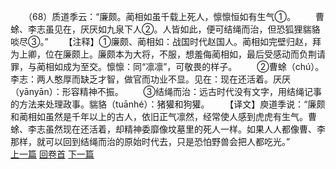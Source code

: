 　　（68）质道季云：“廉颇。蔺相如虽千载上死人，懔懔恒如有生气①。
　　曹蜍、李志虽见在，厌厌如九泉下人②。人皆如此，便可结绳而治，但恐狐狸貒貉啖尽③。”
　　【注释】①廉颇、蔺相如：战国时代赵国人。蔺相如完壁归赵，拜为上卿，位在廉颇上。廉颇本为大将，不服，想羞侮蔺相如，最后受感动而负荆请罪，与蔺相如成为至交。懔懔：同“凛凛”，可敬畏的样子。
　　②曹蜍（chú）。李志：两人憨厚而缺乏才智，做官而功业不显。见在：现在还活着。厌厌（yānyān）：形容精神不振。
　　③结绳而治：远古时代没有文字，用结绳记事的方法来处理政事。貒貉（tuānhé）：猪獾和狗獾。
　　【译文】庾道季说：“廉颇和蔺相如虽然是千年以上的古人，依旧正气凛然，经常使人感到虎虎有生气。曹蜍、李志虽然现在还活着，却精神委靡像坟墓里的死人一样。如果人人都像曹、李那样，就可以回到结绳而治的原始时代去，只是恐怕野兽会把人都吃光。”
<br>[上一篇](09_67) [回卷首](09_00) [下一篇](09_69)
